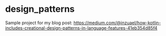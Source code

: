 # design_patterns

Sample project for my blog post: https://medium.com/@inzuael/how-kotlin-includes-creational-design-patterns-in-language-features-41eb354d85f4
